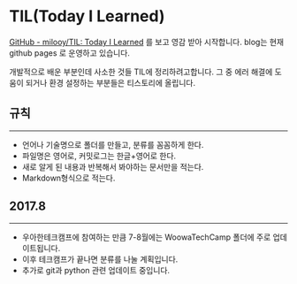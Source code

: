 # TIL(Today I Learned) 
[GitHub - milooy/TIL: Today I Learned](https://github.com/milooy/TIL) 를 보고 영감 받아 시작합니다. 
blog는 현재 github pages 로 운영하고 있습니다.

개발적으로 배운 부분인데 사소한 것들 TIL에 정리하려고합니다. 
그 중 에러 해결에 도움이 되거나 환경 설정하는 부분들은 티스토리에 올립니다.

## 규칙
- - - -
* 언어나 기술명으로 폴더를 만들고, 분류를 꼼꼼하게 한다.
* 파일명은 영어로, 커밋로그는 한글+영어로 한다.
* 새로 알게 된 내용과 반복해서 봐야하는 문서만을 적는다. 
* Markdown형식으로 적는다.

## 2017.8 
- - - - 
* 우아한테크캠프에 참여하는 만큼 7-8월에는 WoowaTechCamp 폴더에 주로 업데이트됩니다. 
* 이후 테크캠프가 끝나면 분류를 나눌 계획입니다. 
* 추가로 git과 python 관련 업데이트 중입니다.
